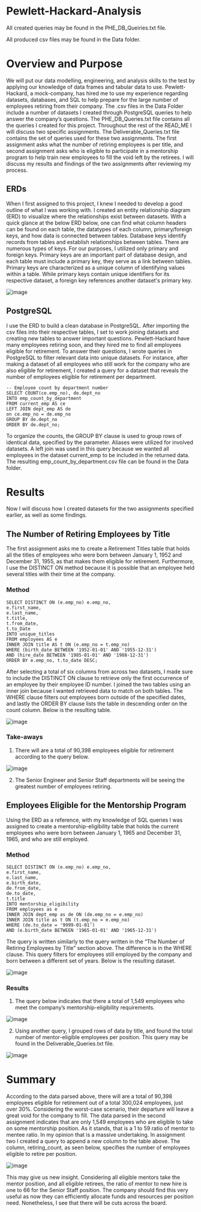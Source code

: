 # Pewlett-Hackard-Analysis

All created queries may be found in the PHE_DB_Queiries.txt file.

All produced csv files may be found in the Data folder.

# Overview and Purpose
We will put our data modelling, engineering, and analysis skills to the test by applying our knowledge of data frames and tabular data to use. Pewlett-Hackard, a mock-company, has hired me to use my experience regarding datasets, databases, and SQL to help prepare for the large number of employees retiring from their company. The .csv files in the Data Folder include a number of datasets I created through PostgreSQL queries to help answer the company’s questions. The PHE_DB_Queries.txt file contains all the queries I created for this project. Throughout the rest of the READ_ME I will discuss two specific assignments. The Deliverable_Queries.txt file contains the set of queries used for these two assignments. The first assignment asks what the number of retiring employees is per title, and second assignment asks who is eligible to participate in a mentorship program to help train new employees to fill the void left by the retirees. I will discuss my results and findings of the two assignments after reviewing my process.

## ERDs
When I first assigned to this project, I knew I needed to develop a good outline of what I was working with. I created an entity relationship diagram (ERD) to visualize where the relationships exist between datasets. With a quick glance at the below ERD below, one can find what column headers can be found on each table, the datatypes of each column, primary/foreign keys, and how data is connected between tables. Database keys identify records from tables and establish relationships between tables. There are numerous types of keys. For our purposes, I utilized only primary and foreign keys. Primary keys are an important part of database design, and each table must include a primary key, they serve as a link between tables. Primary keys are characterized as a unique column of identifying values within a table. While primary keys contain unique identifiers for its respective dataset, a foreign key references another dataset's primary key.

![image](https://user-images.githubusercontent.com/68082808/93276418-6ed31c80-f78d-11ea-84a0-7e18f3f242f1.png)


## PostgreSQL
I use the ERD to build a clean database in PostgreSQL. After importing the csv files into their respective tables, I set to work joining datasets and creating new tables to answer important questions. Pewlett-Hackard have many employees retiring soon, and they hired me to find all employees eligible for retirement. To answer their questions, I wrote queries in PostgreSQL to filter relevant data into unique datasets. For instance, after making a dataset of all employees who still work for the company who are also eligible for retirement, I created a query for a dataset that reveals the number of employees eligible for retirement per department.

```
-- Employee count by department number
SELECT COUNT(ce.emp_no), de.dept_no
INTO emp_count_by_department
FROM current_emp AS ce
LEFT JOIN dept_emp AS de
on ce.emp_no = de.emp_no
GROUP BY de.dept_no
ORDER BY de.dept_no;
```
To organize the counts, the GROUP BY clause is used to group rows of identical data, specified by the parameter. Aliases were utilized for involved datasets. A left join was used in this query because we wanted all employees in the dataset current_emp to be included in the returned data. The resulting emp_count_by_department.csv file can be found in the Data folder.

# Results

Now I will discuss how I created datasets for the two assignments specified earlier, as well as some findings.

## The Number of Retiring Employees by Title

The first assignment asks me to create a Retirement Titles table that holds all the titles of employees who were born between January 1, 1952 and December 31, 1955, as that makes them eligible for retirement.  Furthermore, I use the DISTINCT ON method because it is possible that an employee held several titles with their time at the company.

### Method

```
SELECT DISTINCT ON (e.emp_no) e.emp_no,
e.first_name,
e.last_name,
t.title,
t.from_date,
t.to_Date
INTO unique_titles
FROM employees AS e
INNER JOIN title AS t ON (e.emp_no = t.emp_no)
WHERE (birth_date BETWEEN '1952-01-01' AND '1955-12-31')
AND (hire_date BETWEEN '1985-01-01' AND '1988-12-31')
ORDER BY e.emp_no, t.to_date DESC;
```

After selecting a total of six columns from across two datasets, I made sure to include the DISTINCT ON clause to retrieve only the first occurrence of an employee by their employee ID number. I joined the two tables using an inner join because I wanted retrieved data to match on both tables. The WHERE clause filters out employees born outside of the specified dates, and lastly the ORDER BY clause lists the table in descending order on the count column. Below is the resulting table.

![image](https://user-images.githubusercontent.com/68082808/93276429-7692c100-f78d-11ea-905a-b939607c20cc.png)


### Take-aways

1.	There will are a total of 90,398 employees eligible for retirement according to the query below. 
 
![image](https://user-images.githubusercontent.com/68082808/93276434-7c88a200-f78d-11ea-848e-dcedb3d0b4a5.png)


2.	The Senior Engineer and Senior Staff departments will be seeing the greatest number of employees retiring. 


## Employees Eligible for the Mentorship Program

Using the ERD as a reference, with my knowledge of SQL queries I was assigned to create a mentorship-eligibility table that holds the current employees who were born between January 1, 1965 and December 31, 1965, and who are still employed.

### Method

```
SELECT DISTINCT ON (e.emp_no) e.emp_no,
e.first_name,
e.last_name,
e.birth_date,
de.from_date,
de.to_date,
t.title
INTO mentorship_eligibility
FROM employees as e
INNER JOIN dept_emp as de ON (de.emp_no = e.emp_no)
INNER JOIN title as t ON (t.emp_no = e.emp_no)
WHERE (de.to_date = '9999-01-01')
AND (e.birth_date BETWEEN '1965-01-01' AND '1965-12-31')
```

The query is written similarly to the query written in the “The Number of Retiring Employees by Title” section above. The difference is in the WHERE clause. This query filters for employees still employed by the company and born between a different set of years. Below is the resulting dataset.

![image](https://user-images.githubusercontent.com/68082808/93276445-827e8300-f78d-11ea-8a43-d8e46c000bff.png)


### Results

1.	The query below indicates that there a total of 1,549 employees who meet the company’s mentorship-eligibility requirements.
 
![image](https://user-images.githubusercontent.com/68082808/93276460-890cfa80-f78d-11ea-8aec-60017ba73263.png)


2.	Using another query, I grouped rows of data by title, and found the total number of mentor-eligible employees per position. This query may be found in the Deliverable_Queries.txt file.
 
 ![image](https://user-images.githubusercontent.com/68082808/93276468-8dd1ae80-f78d-11ea-8f7f-172ae39aa0fa.png)
 
# Summary

According to the data parsed above, there will are a total of 90,398 employees eligible for retirement out of a total 300,024 employees, just over 30%. Considering the worst-case scenario, their departure will leave a great void for the company to fill. The data parsed in the second assignment indicates that are only 1,549 employees who are eligible to take on some mentorship position. As it stands, that is a 1 to 59 ratio of mentor to mentee ratio. In my opinion that is a massive undertaking. In assignment two I created a query to append a new column to the table above. The column, retiring_count, as seen below, specifies the number of employees eligible to retire per position.

![image](https://user-images.githubusercontent.com/68082808/93282525-97164780-f79c-11ea-9194-05b6128ec693.png)

This may give us new insight. Considering all eligible mentors take the mentor position, and all eligible retirees, the ratio of mentor to new hire is one to 66 for the Senior Staff position. The company should find this very useful as now they can efficiently allocate funds and resources per position need. Nonetheless, I see that there will be cuts across the board.
